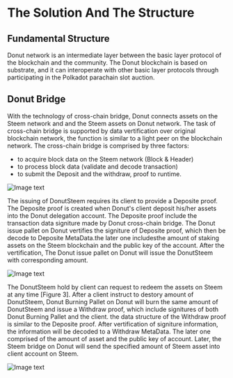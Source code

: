 # The Solution And The Structure

## Fundamental Structure

Donut network is an intermediate layer between the basic layer protocol of the blockchain and the community. The Donut blockchain is based on substrate, and it can interoperate with other basic layer protocols through participating in the Polkadot parachain slot auction.

## Donut Bridge

With the technology of cross-chain bridge, Donut connects assets on the Steem network and and the Steem assets on Donut network. The task of cross-chain bridge is supported by data vertification over original blockchain network, the function is similar to a light peer on the blockchain network. The cross-chain bridge is comprised by three factors:

* to acquire block data on the Steem network (Block & Header)
* to  process block data (validate and decode transaction)
* to submit the Deposit and the withdraw, proof to runtime.

 ![Image text](http://wherein.mobi/wp-content/uploads/2021/03/Donut-Blockchain-Topology.png)

The issuing of DonutSteem requires its client to provide a Deposite proof. The Deposite proof is created when Donut's client deposit  his/her assets into the Donut delegation account. The Deposite proof include the transaction data signiture made by Donut cross-chain bridge. The Donut issue pallet on Donut vertifies the signiture of Deposite proof, which then be decode to Deposite MetaData.the later one includesthe amount of staking assets on the Steem blockchain and the public key of the account. After the vertification,  The Donut issue pallet on Donut will issue the DonutSteem with corresponding amount. 

 ![Image text](http://wherein.mobi/wp-content/uploads/2021/03/issue-donut.png)

The DonutSteem hold by client can request to redeem the assets on Steem at any time [Figure 3]. After a client instruct to destory amount of DonutSteem, Donut Burning Pallet on Donut will burn the same amount of DonutSteem and issue a Withdraw proof, which include signitures of both Donut Burning Pallet and the client. the data structure of the Withdraw proof is similar to the Deposite proof. After vertification of signiture information, the information will be decoded to a Withdraw MetaData. The later one comprised of the amount of asset and the public key of account. Later, the Steem bridge on Donut will send the specified amount of Steem asset into client account on Steem. 

 ![Image text](http://wherein.mobi/wp-content/uploads/2021/03/burning-donut.png)





